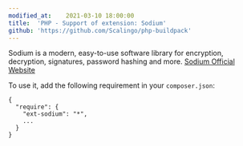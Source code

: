 ```yaml
---
modified_at:	2021-03-10 18:00:00
title:	'PHP - Support of extension: Sodium'
github: 'https://github.com/Scalingo/php-buildpack'
---
```


Sodium is a modern, easy-to-use software library for encryption, decryption, signatures, password hashing and more. [Sodium Official Website](https://doc.libsodium.org/)

To use it, add the following requirement in your `composer.json`:

```
{
  "require": {
    "ext-sodium": "*",
    ...
  }
}
```
